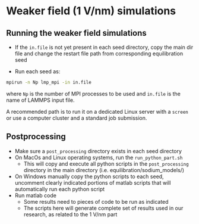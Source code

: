 # Weaker field (1 V/nm) simulations

## Running the weaker field simulations

* If the `in.file` is not yet present in each seed directory, copy the main dir file and change the restart file path from corresponding equilibration seed

* Run each seed as:

```bash
mpirun -n Np lmp_mpi -in in.file
```
where `Np` is the number of MPI processes to be used and `in.file` is the name of LAMMPS input file.

A recommended path is to run it on a dedicated Linux server with a `screen` or use a computer cluster and a standard job submission.

## Postprocessing

* Make sure a `post_processing` directory exists in each seed directory
* On MacOs and Linux operating systems, run the `run_python_part.sh` 
	- This will copy and execute all python scripts in the `post_processing` directory in the main directory (i.e. equilibration/sodium_models/)
* On Windows manually copy the python scripts to each seed, uncomment clearly indicated portions of matlab scripts that will automatically run each python script
* Run matlab code
	- Some results need to pieces of code to be run as indicated
	- The scripts here will generate complete set of results used in our research, as related to the 1 V/nm part   
